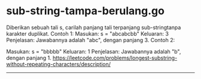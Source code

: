 
# sub-string-tampa-berulang.go
Diberikan sebuah tali s, carilah panjang tali terpanjang sub-stringtanpa karakter duplikat.
Contoh 1:
Masukan: s = "abcabcbb"
 Keluaran: 3
 Penjelasan: Jawabannya adalah "abc", dengan panjang 3.
Contoh 2:

Masukan: s = "bbbbb"
 Keluaran: 1
 Penjelasan: Jawabannya adalah "b", dengan panjang 1.
<https://leetcode.com/problems/longest-substring-without-repeating-characters/description/>

--- 

